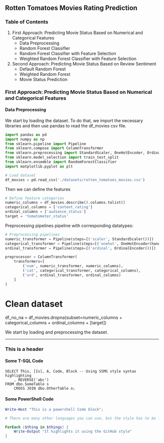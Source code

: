 ## Rotten Tomatoes Movies Rating Prediction

### Table of Contents
1. First Approach: Predicting Movie Status Based on Numerical and Categorical Features
   - Data Preprocessing
   - Random Forest Classifier
   - Random Forest Classifier with Feature Selection
   - Weighted Random Forest Classifier with Feature Selection
2. Second Approach: Predicting Movie Status Based on Review Sentiment
   - Default Random Forest
   - Weighted Random Forest
   - Movie Status Prediction

### First Approach: Predicting Movie Status Based on Numerical and Categorical Features

#### Data Preprocessing

We start by loading the dataset. To do that, we import the necessary libraries and then use pandas to read the df_movies csv file.

```python
import pandas as pd
import numpy as np
from sklearn.pipeline import Pipeline
from sklearn.compose import ColumnTransformer
from sklearn.preprocessing import StandardScaler, OneHotEncoder, OrdinalEncoder
from sklearn.model_selection import train_test_split
from sklearn.ensemble import RandomForestClassifier
import matplotlib.pyplot as plt

# Load dataset
df_movies = pd.read_csv('./datasets/rotten_tomatoes_movies.csv')
```
Then we can define the features
```python
# Define feature categories
numeric_columns = df_movies.describe().columns.tolist()
categorical_columns = ['content_rating']
ordinal_columns = ['audience_status']
target = 'tomatometer_status'
```
Preprocessing pipelines pipeline with corresponding datatypes:
```python
# Preprocessing pipelines
numeric_transformer = Pipeline(steps=[('scaler', StandardScaler())])
categorical_transformer = Pipeline(steps=[('onehot', OneHotEncoder(handle_unknown='ignore'))])
ordinal_transformer = Pipeline(steps=[('ordinal', OrdinalEncoder())])

preprocessor = ColumnTransformer(
    transformers=[
        ('num', numeric_transformer, numeric_columns),
        ('cat', categorical_transformer, categorical_columns),
        ('ord', ordinal_transformer, ordinal_columns)
    ]
)
```
# Clean dataset
df_no_na = df_movies.dropna(subset=numeric_columns + categorical_columns + ordinal_columns + [target])

  
We start by loading and preprocessing the dataset.

---

### This is a header

#### Some T-SQL Code

```tsql
SELECT This, [Is], A, Code, Block -- Using SSMS style syntax highlighting
    , REVERSE('abc')
FROM dbo.SomeTable s
    CROSS JOIN dbo.OtherTable o;
```

#### Some PowerShell Code

```powershell
Write-Host "This is a powershell Code block";

# There are many other languages you can use, but the style has to be loaded first

ForEach ($thing in $things) {
    Write-Output "It highlights it using the GitHub style"
}
```
